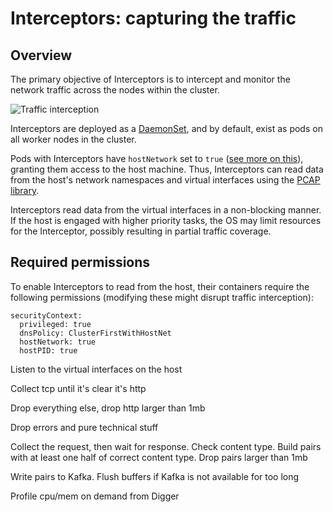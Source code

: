 # Interceptors: capturing the traffic

## Overview

The primary objective of Interceptors is to intercept and monitor the network traffic across the nodes within the cluster.

![Traffic interception](../../img/architecture/interception.png "Traffic interception")

Interceptors are deployed as a [DaemonSet](https://kubernetes.io/docs/concepts/workloads/controllers/daemonset/), and by default, exist as pods on all worker nodes in the cluster.

Pods with Interceptors have `hostNetwork` set to `true` ([see more on this](#required-permissions)), granting them access to the host machine. Thus, Interceptors can read data from the host's network namespaces and virtual interfaces using the [PCAP library](https://www.tcpdump.org/).

Interceptors read data from the virtual interfaces in a non-blocking manner. If the host is engaged with higher priority tasks, the OS may limit resources for the Interceptor, possibly resulting in partial traffic coverage.

## Required permissions

To enable Interceptors to read from the host, their containers require the following permissions (modifying these might disrupt traffic interception):

```shell
securityContext:
  privileged: true
  dnsPolicy: ClusterFirstWithHostNet
  hostNetwork: true
  hostPID: true
```

Listen to the virtual interfaces on the host

Collect tcp until it's clear it's http

Drop everything else, drop http larger than 1mb

Drop errors and pure technical stuff

Collect the request, then wait for response. Check content type. Build pairs with at least one half of correct content type. Drop pairs larger than 1mb

Write pairs to Kafka. Flush buffers if Kafka is not available for too long

Profile cpu/mem on demand from Digger
